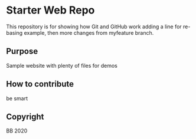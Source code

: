 # Starter Web Repo

This repository is for showing how Git and GitHub work
adding a line for re-basing example, then more changes from myfeature branch.

## Purpose

Sample website with plenty of files for demos

## How to contribute
be smart


## Copyright
BB 2020

